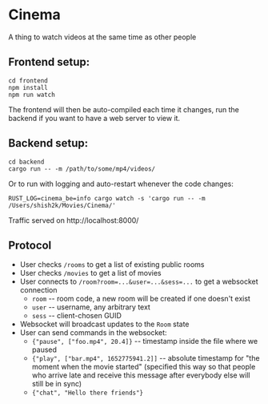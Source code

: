 # Cinema

A thing to watch videos at the same time as other people

## Frontend setup:

```
cd frontend
npm install
npm run watch
```

The frontend will then be auto-compiled each time it changes, run
the backend if you want to have a web server to view it.

## Backend setup:

```
cd backend
cargo run -- -m /path/to/some/mp4/videos/
```

Or to run with logging and auto-restart whenever the code changes:

```
RUST_LOG=cinema_be=info cargo watch -s 'cargo run -- -m /Users/shish2k/Movies/Cinema/'
```

Traffic served on http://localhost:8000/

## Protocol

* User checks `/rooms` to get a list of existing public rooms
* User checks `/movies` to get a list of movies
* User connects to `/room?room=...&user=...&sess=...` to get a websocket connection
  * `room` -- room code, a new room will be created if one doesn't exist
  * `user` -- username, any arbitrary text
  * `sess` -- client-chosen GUID
* Websocket will broadcast updates to the `Room` state
* User can send commands in the websocket:
  * `{"pause", ["foo.mp4", 20.4]}` -- timestamp inside the file where we paused
  * `{"play", ["bar.mp4", 1652775941.2]]` -- absolute timestamp for "the moment
    when the movie started" (specified this way so that people who arrive late
	and receive this message after everybody else will still be in sync)
  * `{"chat", "Hello there friends"}`
